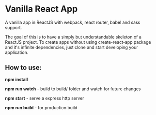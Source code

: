 # Vanilla React App
A vanilla app in ReactJS with webpack, react router, babel and sass support.

The goal of this is to have a simply but understandable skeleton of a ReactJS project. To create apps without using create-react-app package and it's infinite dependencies, just clone and start developing your application.

How to use:
----------
**npm install**

**npm run watch** - build to build/ folder and watch for future changes

**npm start** - serve a express http server

**npm run build** - for production build
